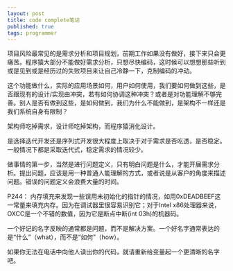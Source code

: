 ```yaml
---
layout: post
title: code complete笔记
published: true
tags: programmer
---
```



项目风险最常见的是需求分析和项目规划，前期工作如果没有做好，接下来只会更痛苦。程序猿大部分不能做好需求分析，只想尽快编码，这时候可以想想那些听到或是见到或是经历过的失败项目来让自己冷静一下，克制编码的冲动。


这个功能做什么，实际的应用场景如何，用户如何使用，我们要如何做到这些，是否跟现有的设计/实现由冲突，若有如何协调这种冲突？或者是对功能理解不够完善。别人是否有做到这些，是如何做到，我们为什么不能做到，是架构不一样还是我们系统自身有限制？

架构师吃掉需求，设计师吃掉架构，而程序猿消化设计。

是选择迭代开发还是序列式开发很大程度上取决于对于需求是否吃透，是否稳定。一般情况下都是采取迭代式，稳定需求的情况较少。

做事情的第一步，当然是进行问题定义，只有明白问题是什么，才能开展需求分析。提出问题，应该是用一种普通人能理解的方式，或者说是从客户的角度来描述问题。错误的问题定义会浪费大量的时间。

P244： 内存填充来发现一些误用未初始化的指针的情况，如用0xDEADBEEF这一常量来填充内存。因为在调试器里很容易识别它；对于Intel x86处理器来说，OXCC是一个不错的数值，因为它是断点中断(int 03h)的机器码。


一个好记的名字反映的通常都是问题，而不是解决方案。一个好名字通常表达的是“什么”（what），而不是“如何”（how）。

如果你无法在电话中向他人读出你的代码，就请重新给变量起一个更清晰的名字吧。


